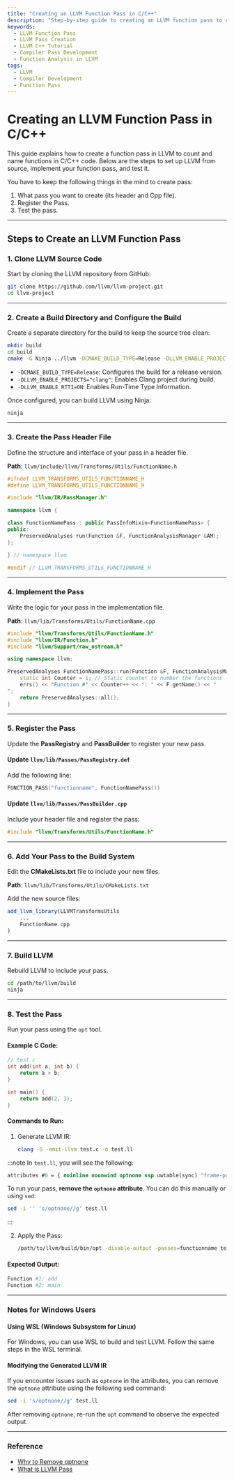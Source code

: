 ```yaml
---
title: "Creating an LLVM Function Pass in C/C++"
description: "Step-by-step guide to creating an LLVM function pass to count and name functions in C/C++ code. Includes implementation, registration, and testing."
keywords:
  - LLVM Function Pass
  - LLVM Pass Creation
  - LLVM C++ Tutorial
  - Compiler Pass Development
  - Function Analysis in LLVM
tags:
  - LLVM
  - Compiler Development
  - Function Pass
---
```


# Creating an LLVM Function Pass in C/C++

This guide explains how to create a function pass in LLVM to count and name functions in C/C++ code. Below are the steps to set up LLVM from source, implement your function pass, and test it.

You have to keep the following things in the mind to create pass:
1. What pass you want to create (its header and Cpp file).
2. Register the Pass.
3. Test the pass.

---

## Steps to Create an LLVM Function Pass

### 1. Clone LLVM Source Code

Start by cloning the LLVM repository from GitHub:

```bash
git clone https://github.com/llvm/llvm-project.git
cd llvm-project
```

---

### 2. Create a Build Directory and Configure the Build

Create a separate directory for the build to keep the source tree clean:

```bash
mkdir build
cd build
cmake -G Ninja ../llvm -DCMAKE_BUILD_TYPE=Release -DLLVM_ENABLE_PROJECTS="clang" -DLLVM_ENABLE_RTTI=ON
```

- `-DCMAKE_BUILD_TYPE=Release`: Configures the build for a release version.
- `-DLLVM_ENABLE_PROJECTS="clang"`: Enables Clang project during build.
- `-DLLVM_ENABLE_RTTI=ON`: Enables Run-Time Type Information.

Once configured, you can build LLVM using Ninja:

```bash
ninja
```

---

### 3. Create the Pass Header File
Define the structure and interface of your pass in a header file.

**Path**: `llvm/include/llvm/Transforms/Utils/FunctionName.h`

```cpp
#ifndef LLVM_TRANSFORMS_UTILS_FUNCTIONNAME_H
#define LLVM_TRANSFORMS_UTILS_FUNCTIONNAME_H

#include "llvm/IR/PassManager.h"

namespace llvm {

class FunctionNamePass : public PassInfoMixin<FunctionNamePass> {
public:
    PreservedAnalyses run(Function &F, FunctionAnalysisManager &AM);
};

} // namespace llvm

#endif // LLVM_TRANSFORMS_UTILS_FUNCTIONNAME_H
```

---

### 4. Implement the Pass
Write the logic for your pass in the implementation file.

**Path**: `llvm/lib/Transforms/Utils/FunctionName.cpp`

```cpp
#include "llvm/Transforms/Utils/FunctionName.h"
#include "llvm/IR/Function.h"
#include "llvm/Support/raw_ostream.h"

using namespace llvm;

PreservedAnalyses FunctionNamePass::run(Function &F, FunctionAnalysisManager &AM) {
    static int Counter = 1; // Static counter to number the functions
    errs() << "Function #" << Counter++ << ": " << F.getName() << "
";
    return PreservedAnalyses::all();
}
```

---

### 5. Register the Pass
Update the **PassRegistry** and **PassBuilder** to register your new pass.

#### Update `llvm/lib/Passes/PassRegistry.def`
Add the following line:

```cpp
FUNCTION_PASS("functionname", FunctionNamePass())
```

#### Update `llvm/lib/Passes/PassBuilder.cpp`
Include your header file and register the pass:

```cpp
#include "llvm/Transforms/Utils/FunctionName.h"
```

---

### 6. Add Your Pass to the Build System
Edit the **CMakeLists.txt** file to include your new files.

**Path**: `llvm/lib/Transforms/Utils/CMakeLists.txt`

Add the new source files:

```cmake
add_llvm_library(LLVMTransformsUtils
    ...
    FunctionName.cpp
)
```

---

### 7. Build LLVM
Rebuild LLVM to include your pass.

```bash
cd /path/to/llvm/build
ninja
```

---

### 8. Test the Pass
Run your pass using the `opt` tool.

#### Example C Code:
```c
// test.c
int add(int a, int b) {
    return a + b;
}

int main() {
    return add(2, 3);
}
```

#### Commands to Run:
1. Generate LLVM IR:
    ```bash
    clang -S -emit-llvm test.c -o test.ll
    ```

:::note
In `test.ll`, you will see the following:
```llvm
attributes #0 = { noinline nounwind optnone ssp uwtable(sync) "frame-pointer"="non-leaf" }
```

To run your pass, **remove the `optnone` attribute**. You can do this manually or using `sed`:

```bash
sed -i '' 's/optnone//g' test.ll
```
:::

2. Apply the Pass:
   ```bash
   /path/to/llvm/build/bin/opt -disable-output -passes=functionname test.ll
   ```

#### Expected Output:
```bash
Function #1: add
Function #2: main
```

---

### Notes for Windows Users

#### Using WSL (Windows Subsystem for Linux)
For Windows, you can use WSL to build and test LLVM. Follow the same steps in the WSL terminal.

#### Modifying the Generated LLVM IR
If you encounter issues such as `optnone` in the attributes, you can remove the `optnone` attribute using the following sed command:

```bash
sed -i 's/optnone//g' test.ll
```

After removing `optnone`, re-run the `opt` command to observe the expected output.

---

### Reference
- [Why to Remove optnone](https://stackoverflow.com/questions/73537920/llvm-opt-unable-to-print-instructions-from-a-specific-function-but-it-does-for)
- [What is LLVM Pass](https://www.llvm.org/docs/Passes.html)
